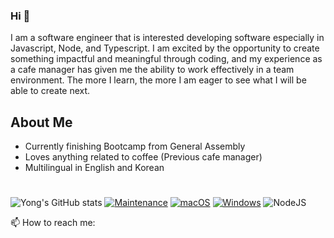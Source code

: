 ### Hi 👋

I am a software engineer that is interested developing software especially in Javascript, Node, and Typescript. I am excited by the opportunity to create something impactful and meaningful through coding, and my experience as a cafe manager has given me the ability to work effectively in a team environment. The more I learn, the more I am eager to see what I will be able to create next.

## About Me

- Currently finishing Bootcamp from General Assembly
- Loves anything related to coffee (Previous cafe manager)
- Multilingual in English and Korean

#

![Yong's GitHub stats](https://github-readme-stats.vercel.app/api?username=pyongho1&show_icons=true&theme=radical)
[![Maintenance](https://img.shields.io/badge/Maintained%3F-yes-green.svg)](https://GitHub.com/pyongho1/StrapDown.js/graphs/commit-activity)
[![macOS](https://svgshare.com/i/ZjP.svg)](https://svgshare.com/i/ZjP.svg)
[![Windows](https://svgshare.com/i/ZhY.svg)](https://svgshare.com/i/ZhY.svg)
![NodeJS](https://img.shields.io/badge/node.js-6DA55F?style=for-the-badge&logo=node.js&logoColor=white)

📫 How to reach me:

#

<!--
**pyongho1/pyongho1** is a ✨ _special_ ✨ repository because its `README.md` (this file) appears on your GitHub profile.

Here are some ideas to get you started:

- 🔭 I’m currently working on ...
- 🌱 I’m currently learning ...
- 👯 I’m looking to collaborate on ...
- 🤔 I’m looking for help with ...
- 💬 Ask me about ...
- 📫 How to reach me: ...
- 😄 Pronouns: ...
- ⚡ Fun fact: ...
-->
